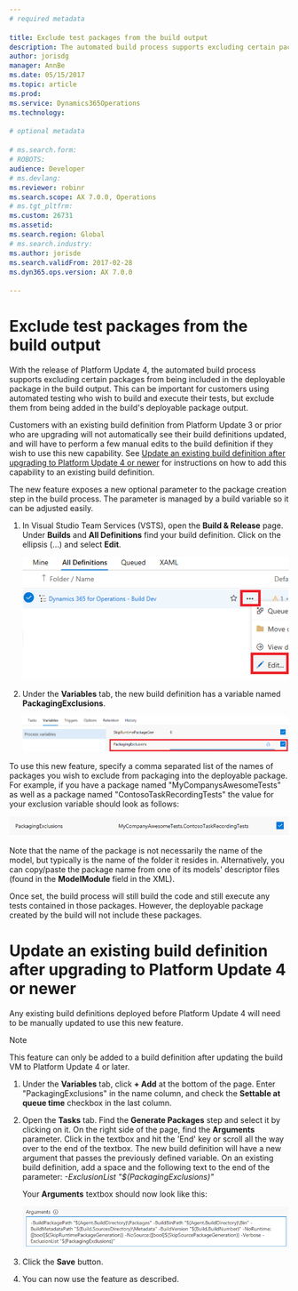 ```yaml
---
# required metadata

title: Exclude test packages from the build output
description: The automated build process supports excluding certain packages from being included in the deployable package in the build output.
author: jorisdg
manager: AnnBe
ms.date: 05/15/2017
ms.topic: article
ms.prod: 
ms.service: Dynamics365Operations
ms.technology: 

# optional metadata

# ms.search.form: 
# ROBOTS: 
audience: Developer
# ms.devlang: 
ms.reviewer: robinr
ms.search.scope: AX 7.0.0, Operations
# ms.tgt_pltfrm: 
ms.custom: 26731
ms.assetid:
ms.search.region: Global
# ms.search.industry: 
ms.author: jorisde
ms.search.validFrom: 2017-02-28
ms.dyn365.ops.version: AX 7.0.0

---
```


# Exclude test packages from the build output

With the release of Platform Update 4, the automated build process supports excluding certain packages from being included in the deployable package in the build output. This can be important for customers using automated testing who wish to build and execute their tests, but exclude them from being added in the build's deployable package output.

Customers with an existing build definition from Platform Update 3 or prior who are upgrading will not automatically see their build definitions updated, and will have to perform a few manual edits to the build definition if they wish to use this new capability. See [Update an existing build definition after upgrading to Platform Update 4 or newer](#update-an-existing-build-definition-after-upgrading-to-platform-update-4-or-newer) for instructions on how to add this capability to an existing build definition.

The new feature exposes a new optional parameter to the package creation step in the build process. The parameter is managed by a build variable so it can be adjusted easily.

1. In Visual Studio Team Services (VSTS), open the **Build & Release** page. Under **Builds** and **All Definitions** find your build definition. Click on the ellipsis (…) and select **Edit**.

    ![Edit Build Definition](media/builddef_edit.png)

1. Under the **Variables** tab, the new build definition has a variable named **PackagingExclusions**.

    ![Package Exclusions Variable](media/builddef_packexclvariable.png)

To use this new feature, specify a comma separated list of the names of packages you wish to exclude from packaging into the deployable package. For example, if you have a package named "MyCompanysAwesomeTests" as well as a package named "ContosoTaskRecordingTests" the value for your exclusion variable should look as follows:

![Packaging Exclusions Example](media/builddef_packexclexample.png)

Note that the name of the package is not necessarily the name of the model, but typically is the name of the folder it resides in. Alternatively, you can copy/paste the package name from one of its models' descriptor files (found in the **ModelModule** field in the XML).

Once set, the build process will still build the code and still execute any tests contained in those packages. However, the deployable package created by the build will not include these packages.

# Update an existing build definition after upgrading to Platform Update 4 or newer
Any existing build definitions deployed before Platform Update 4 will need to be manually updated to use this new feature.

> [!NOTE]
> This feature can only be added to a build definition after updating the build VM to Platform Update 4 or later.

1. Under the **Variables** tab, click **+ Add** at the bottom of the page. Enter "PackagingExclusions" in the name column, and check the **Settable at queue time** checkbox in the last column.
2. Open the **Tasks** tab. Find the **Generate Packages** step and select it by clicking on it. On the right side of the page, find the **Arguments** parameter. Click in the textbox and hit the 'End' key or scroll all the way over to the end of the textbox. The new build definition will have a new argument that passes the previously defined variable. On an existing build definition, add a space and the following text to the end of the parameter: *-ExclusionList "$(PackagingExclusions)"*

    Your **Arguments** textbox should now look like this:

    ![Generate Packages Task](media/builddef_generatepack.png)

3. Click the **Save** button.
4. You can now use the feature as described.
